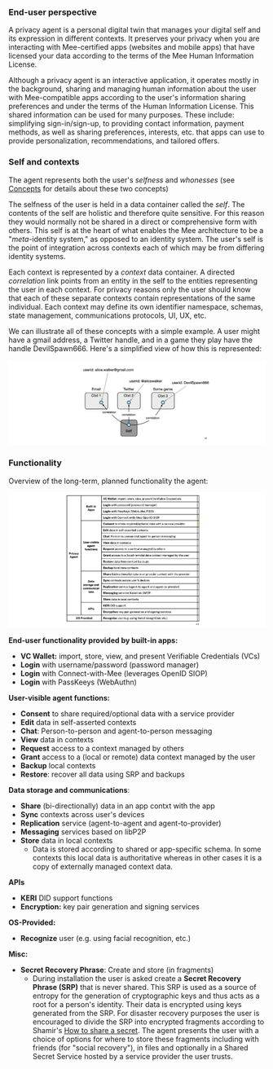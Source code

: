 ### End-user perspective

A privacy agent is a personal digital twin that manages your digital self and its expression in different contexts. It preserves your privacy when you are interacting with Mee-certified apps (websites and mobile apps) that have licensed your data according to the terms of the Mee Human Information License. 

Although a privacy agent is an interactive application, it operates mostly in the background, sharing and managing human information about the user with Mee-compatible apps according to the user's information sharing preferences and under the terms of the Human Information License. This shared information can be used for many purposes. These include: simplifying sign-in/sign-up, to providing contact information, payment methods, as well as sharing preferences, interests, etc. that apps can use to provide personalization, recommendations, and tailored offers. 

### Self and contexts

The agent represents both the user's *selfness* and *whonesses* (see [Concepts](Concepts.md) for details about these two concepts)

The selfness of the user is held in a data container called the *self*. The contents of the self are holistic and therefore quite sensitive. For this reason they would normally not be shared in a direct or comprehensive form with others. This self is at the heart of what enables the Mee architecture to be a "*meta*-identity system," as opposed to an identity system. The user's self is the point of integration across contexts each of which may be from differing identity systems. 

Each context is represented by a *context* data container. A directed *correlation* link points from an entity in the self to the entities representing the user in each context. For privacy reasons only the user should know that each of these separate contexts contain representations of the same individual. Each context may define its own identifier namespace, schemas, state management, communications protocols, UI, UX, etc. 

We can illustrate all of these concepts with a simple example. A user might have a gmail address, a Twitter handle, and in a game they play have the handle DevilSpawn666. Here's a simplified view of how this is represented:

![self_and_contexts_example](./images/example0.png)

### Functionality

Overview of the long-term, planned functionality the agent:

![agent-cake-architectural-pov](./images/agent-functionality.png)

**End-user functionality provided by built-in apps:**

- **VC Wallet:** import, store, view, and present Verifiable Credentials (VCs)
- **Login** with username/password (password manager)
- **Login** with Connect-with-Mee (leverages OpenID SIOP)
- **Login** with PassKeeys (WebAuthn)

**User-visible agent functions:**

- **Consent** to share required/optional data with a service provider
- **Edit** data in self-asserted contexts
- **Chat**: Person-to-person and agent-to-person messaging
- **View** data in contexts
- **Request** access to a context managed by others
- **Grant** access to a (local or remote) data context managed by the user
- **Backup** local contexts
- **Restore**: recover all data using SRP and backups

**Data storage and communications**:

- **Share** (bi-directionally) data in an app contxt with the app
- **Sync** contexts across user's devices
- **Replication** service (agent-to-agent and agent-to-provider)
- **Messaging** services based on libP2P
- **Store** data in local contexts
  - Data is stored according to shared or app-specific schema. In some contexts this local data is authoritative whereas in other cases it is a copy of externally managed context data.

**APIs**

- **KERI** DID support functions
- **Encryption:** key pair generation and signing services

**OS-Provided:**

- **Recognize** user (e.g. using facial recognition, etc.)

**Misc:**

- **Secret Recovery Phrase**: Create and store (in fragments)
  - During installation the user is asked create a **Secret Recovery Phrase (SRP)** that is never shared. This SRP is used as a source of entropy for the generation of cryptographic keys and thus acts as a root for a person's identity. Their data is encrypted using keys generated from the SRP. For disaster recovery purposes the user is encouraged to divide the SRP into encrypted fragments according to Shamir's [How to share a secret](https://dl.acm.org/doi/10.1145/359168.359176). The agent presents the user with a choice of options for where to store these fragments including with friends (for "social recovery"), in files and optionally in a Shared Secret Service hosted by a service provider the user trusts.